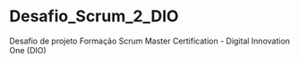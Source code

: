 # Desafio_Scrum_2_DIO
Desafio de projeto Formação Scrum Master Certification - Digital Innovation One (DIO)
